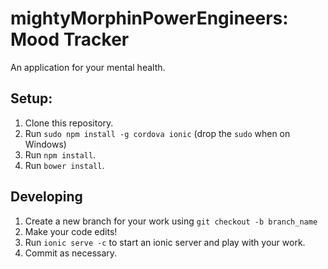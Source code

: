 # mightyMorphinPowerEngineers: Mood Tracker

An application for your mental health.

## Setup:

1. Clone this repository.
2. Run `sudo npm install -g cordova ionic` (drop the `sudo` when on Windows)
2. Run `npm install`.
3. Run `bower install`.

## Developing
1. Create a new branch for your work using `git checkout -b branch_name`
2. Make your code edits!
3. Run `ionic serve -c` to start an ionic server and play with your work.
4. Commit as necessary.
